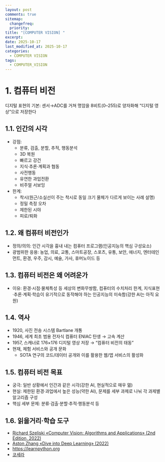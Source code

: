 ```yaml
---
layout: post
comments: true
sitemap:
  changefreq:
  priority:
title: "[COMPUTER VISION] "
excerpt: 
date: 2025-10-17
last_modified_at: 2025-10-17
categories:
  - COMPUTER VISION
tags:
  - COMPUTER_VISION
---
```


# 1. 컴퓨터 비전

디지털 표현의 기본: 센서→ADC를 거쳐 명암을 8비트(0–255)로 양자화해 “디지털 영상”으로 저장한다

## 1.1. 인간의 시각

- 강점:
	- 분류, 검출, 분할, 추적, 행동분석
	- 3D 복원
	- 빠르고 강건
	- 지식·추론·계획과 협동
	- 사전행동
	- 유연한 과업전환
	- 비주얼 서보잉
- 한계:
	- 착시(원근/소실선이 주는 착시로 동일 크기 물체가 다르게 보이는 사례 설명)
	- 정밀 측정 오차
	- 제한된 시야
	- 피로/퇴화

## 1.2. 왜 컴퓨터 비전인가

- 정의/의의: 인간 시각을 흉내 내는 컴퓨터 프로그램(인공지능의 핵심 구성요소)
- 광범위한 응용: 농업, 의료, 교통, 스마트공장, 스포츠, 유통, 보안, 에너지, 엔터테인먼트, 환경, 우주, 감시, 예술, 가사, 휴머노이드 등

## 1.3. 컴퓨터 비전은 왜 어려운가

- 이유: 환경·시점·물체특성 등 세상의 변화무쌍함, 컴퓨터의 수치처리 한계, 지식표현·추론·계획·학습이 유기적으로 동작해야 하는 인공지능의 미숙함(강한 AI는 아직 요원)

## 1.4. 역사

- 1920, 사진 전송 시스템 Bartlane 개통
- 1946, 세계 최초 범용 전자식 컴퓨터 ENIAC 탄생 → 고속 계산
- 1957, 스캐너로 176×176 디지털 영상 저장 → “컴퓨터 비전의 태동”
- 현재, 체험 서비스와 공개 문화
	- SOTA 연구의 코드/데이터 공개와 이를 활용한 웹/앱 서비스의 활성화

## 1.5. 컴퓨터 비전 목표

- 궁극: 일반 상황에서 인간과 같은 시각(강한 AI, 현실적으로 매우 멂)
- 현실: 제한된 환경·과업에서 높은 성능(약한 AI), 문제를 세부 과제로 나눠 각 과제별 알고리즘 구성
- 핵심 세부 문제: 분류·검출·분할·추적·행동분석 등
 
## 1.6. 읽을거리·학습 도구

- [Richard Szeliski «Computer Vision: Algorithms and Applications» (2nd Edition, 2022)](https://szeliski.org/Book)
- [Aston Zhang «Dive into Deep Learning» (2022)](https://d2l.ai/)
- <https://learnpython.org>
- [코세라](https://kr/courser.org/courses?query=python)

